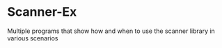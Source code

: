 # Scanner-Ex
Multiple programs that show how and when to use the scanner library in various scenarios
